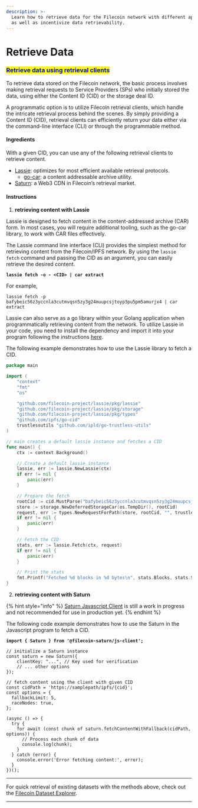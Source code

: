 ```yaml
---
description: >-
  Learn how to retrieve data for the Filecoin network with different approaches
  as well as incentivize data retrievability.
---
```


# Retrieve Data

### <mark style="color:blue;">Retrieve data using retrieval clients</mark>

To retrieve data stored on the Filecoin network, the basic process involves making retrieval requests to Service Providers (SPs) who initially stored the data, using either the Content ID (CID) or the storage deal ID.&#x20;

A programmatic option is to utilize Filecoin retrieval clients, which handle the intricate retrieval process behind the scenes. By simply providing a Content ID (CID), retrieval clients can efficiently return your data either via the command-line interface (CLI) or through the programmable method.

#### **Ingredients**

With a given CID, you can use any of the following retrieval clients to retrieve content.

* [Lassie](https://github.com/filecoin-project/lassie):  optimizes for most efficient available retrieval protocols.&#x20;
  * [go-car](https://github.com/ipld/go-car): a content addressable archive utility.
* [Saturn](https://saturn.tech/): a Web3 CDN in Filecoin’s retrieval market.

#### **Instructions**

1. **retrieving content with Lassie**

Lassie is designed to fetch content in the content-addressed archive (CAR) form. In most cases, you will require additional tooling, such as the go-car library, to work with CAR files effectively.

The Lassie command line interface (CLI) provides the simplest method for retrieving content from the Filecoin/IPFS network. By using the `lassie fetch` command and passing the CID as an argument, you can easily retrieve the desired content.

<pre class="language-jsx"><code class="lang-jsx"><strong>lassie fetch -o - &#x3C;CID> | car extract
</strong></code></pre>

For example,&#x20;

```
lassie fetch -p bafybeic56z3yccnla3cutmvqsn5zy3g24muupcsjtoyp3pu5pm5amurjx4 | car extract
```

Lassie can also serve as a go library within your Golang application when programmatically retrieving content from the network. To utilize Lassie in your code, you need to install the dependency and import it into your program following the instructions [here](https://github.com/filecoin-project/lassie?tab=readme-ov-file#golang-library).&#x20;

The following example demonstrates how to use the Lassie library to fetch a CID.

```go
package main

import (
	"context"
	"fmt"
	"os"

	"github.com/filecoin-project/lassie/pkg/lassie"
	"github.com/filecoin-project/lassie/pkg/storage"
	"github.com/filecoin-project/lassie/pkg/types"
	"github.com/ipfs/go-cid"
	trustlessutils "github.com/ipld/go-trustless-utils"
)

// main creates a default lassie instance and fetches a CID
func main() {
	ctx := context.Background()

	// Create a default lassie instance
	lassie, err := lassie.NewLassie(ctx)
	if err != nil {
		panic(err)
	}

	// Prepare the fetch
	rootCid := cid.MustParse("bafybeic56z3yccnla3cutmvqsn5zy3g24muupcsjtoyp3pu5pm5amurjx4")       // The CID to fetch
	store := storage.NewDeferredStorageCar(os.TempDir(), rootCid)                                 // The place to put the CAR file
	request, err := types.NewRequestForPath(store, rootCid, "", trustlessutils.DagScopeAll, nil)  // The fetch request
	if err != nil {
		panic(err)
	}

	// Fetch the CID
	stats, err := lassie.Fetch(ctx, request)
	if err != nil {
		panic(err)
	}

	// Print the stats
	fmt.Printf("Fetched %d blocks in %d bytes\n", stats.Blocks, stats.Size)
}

```

2. **retrieving content with Saturn**

{% hint style="info" %}
[Saturn Javascript Client](https://github.com/filecoin-saturn/js-client) is still a work in progress and not recommended for use in production yet.&#x20;
{% endhint %}

The following code example demonstrates how to use the Saturn in the Javascript program to fetch a CID.

<pre class="language-javascript"><code class="lang-javascript"><strong>import { Saturn } from '@filecoin-saturn/js-client';
</strong>
// initialize a Saturn instance
const saturn = new Saturn({
    clientKey: "...", // Key used for verification
    // ... other options
});

// fetch content using the client with given CID
const cidPath = 'https://samplepath/ipfs/{cid}';
const options = {
  fallbackLimit: 5,
  raceNodes: true,
};

(async () => {
  try {
    for await (const chunk of saturn.fetchContentWithFallback(cidPath, options)) {
      // Process each chunk of data
      console.log(chunk);
    }
  } catch (error) {
    console.error('Error fetching content:', error);
  }
})();
</code></pre>

***

For quick retrieval of existing datasets with the methods above, check out the [Filecoin Dataset Explorer](https://dataset-explorer.vercel.app/).

***
